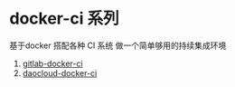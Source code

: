 # docker-ci 系列
基于docker 搭配各种 CI 系统 做一个简单够用的持续集成环境

1. [gitlab-docker-ci](https://github.com/Ye-Ting/docker-ci/blob/master/gitlab.md)
1. [daocloud-docker-ci](https://github.com/Ye-Ting/docker-ci/blob/master/daocloud.md)
